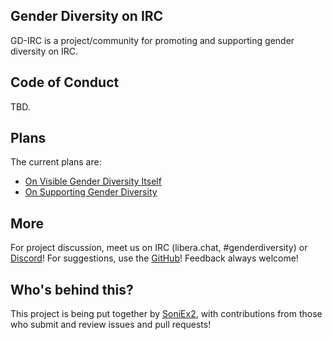 ## Gender Diversity on IRC

GD-IRC is a project/community for promoting and supporting gender diversity on IRC.

## Code of Conduct

TBD.

## Plans

The current plans are:

- [On Visible Gender Diversity Itself](./gender-spec.md)
- [On Supporting Gender Diversity](./gender-enthusiasts.md)

## More

For project discussion, meet us on IRC (libera.chat, #genderdiversity) or [Discord](https://discord.gg/taZy7SRHWa)! For suggestions, use the [GitHub](https://github.com/gd-irc/gd-irc.github.io)! Feedback always welcome!

## Who's behind this?

This project is being put together by [SoniEx2](https://github.com/SoniEx2), with contributions from those who submit and review issues and pull requests!
